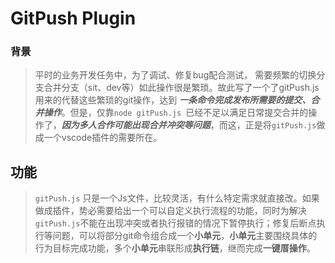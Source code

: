 # GitPush Plugin
### 背景
> 平时的业务开发任务中，为了调试、修复bug配合测试， 需要频繁的切换分支合并分支（sit、dev等）如此操作很是繁琐。故此写了一个了gitPush.js用来的代替这些繁琐的git操作，达到 ***一条命令完成发布所需要的提交、合并操作***。但是，仅靠``node gitPush.js ``已经不足以满足日常提交合并的操作了，***因为多人合作可能出现合并冲突等问题***，而这，正是将``gitPush.js``做成一个vscode插件的需要所在。

## 功能
> ``gitPush.js`` 只是一个Js文件，比较灵活，有什么特定需求就直接改。如果做成插件，势必需要给出一个可以自定义执行流程的功能，同时为解决``gitPush.js``不能在出现冲突或者执行报错的情况下暂停执行；修复后断点执行等问题，可以将部分git命令组合成一个**小单元**，**小单元**主要围绕具体的行为目标完成功能，多个**小单元**串联形成**执行链**，继而完成**一键厝操作**。